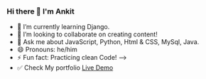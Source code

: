 ### Hi there 👋 I'm Ankit


- 🌱 I’m currently learning  Django.
- 👯 I’m looking to collaborate on creating content!
- 💬 Ask me about JavaScript, Python, Html & CSS, MySql, Java. 
- 😄 Pronouns: he/him
- ⚡ Fun fact: Practicing clean Code!
-->
- :white_check_mark: Check My portfolio 
[Live Demo](https://clever-davinci-1facc8.netlify.app)
